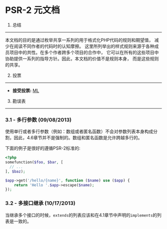 PSR-2 元文档
===================

1. 总结
----------

本文档的目的是通过枚举共享一系列的用于格式化PHP代码的规则和期望值，
减少在阅读不同作者的代码时的认知摩擦。
这里所列举出的样式规则来源于各种成员项目中的共性。在多个作者跨多个项目的合作中，
它可以在所有的这些项目中协助提供一系列的指导方针。因此，本文档的价值不是规则本身，
而是这些规则的共享。

2. 投票
--------

- **接受投票:** [ML](https://groups.google.com/d/msg/php-fig/c-QVvnZdMQ0/TdDMdzKFpdIJ)


3. 勘误表
---------

### 3.1 - 多行参数 (09/08/2013)

使用单行或者多行参数（例如：数组或者匿名函数）不会对参数列表本身构成分割，因此，4.6章节并不是强制的。数组和匿名函数是允许跨越多行的。

下面的例子是很好的遵循PSR-2标准的:

```php
<?php
somefunction($foo, $bar, [
  // ...
], $baz);

$app->get('/hello/{name}', function ($name) use ($app) { 
    return 'Hello '.$app->escape($name); 
});
```

### 3.2 - 多接口继承 (10/17/2013)

当继承多个接口的时候，`extends`的列表应该和在4.1章节中声明的`implements`的列表是一致的。


